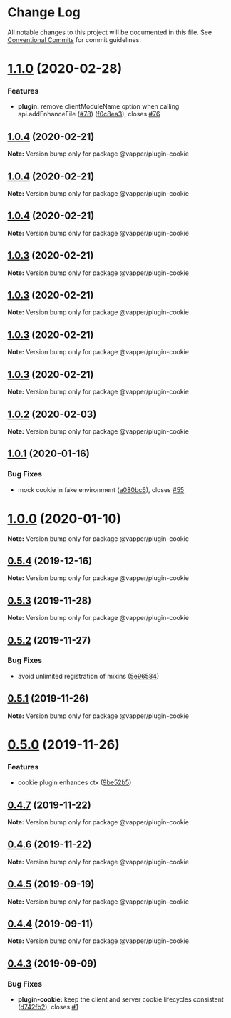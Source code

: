 # Change Log

All notable changes to this project will be documented in this file.
See [Conventional Commits](https://conventionalcommits.org) for commit guidelines.

# [1.1.0](https://github.com/vapperjs/vapper/compare/@vapper/plugin-cookie@1.0.4...@vapper/plugin-cookie@1.1.0) (2020-02-28)


### Features

* **plugin:** remove clientModuleName option when calling api.addEnhanceFile ([#78](https://github.com/vapperjs/vapper/issues/78)) ([f0c8ea3](https://github.com/vapperjs/vapper/commit/f0c8ea3)), closes [#76](https://github.com/vapperjs/vapper/issues/76)





## [1.0.4](https://github.com/vapperjs/vapper/compare/@vapper/plugin-cookie@1.0.3...@vapper/plugin-cookie@1.0.4) (2020-02-21)

**Note:** Version bump only for package @vapper/plugin-cookie





## [1.0.4](https://github.com/vapperjs/vapper/compare/@vapper/plugin-cookie@1.0.4...@vapper/plugin-cookie@1.0.4) (2020-02-21)

**Note:** Version bump only for package @vapper/plugin-cookie





## [1.0.4](https://github.com/vapperjs/vapper/compare/@vapper/plugin-cookie@1.0.3...@vapper/plugin-cookie@1.0.4) (2020-02-21)

**Note:** Version bump only for package @vapper/plugin-cookie





## [1.0.3](https://github.com/vapperjs/vapper/compare/@vapper/plugin-cookie@1.0.3...@vapper/plugin-cookie@1.0.3) (2020-02-21)

**Note:** Version bump only for package @vapper/plugin-cookie





## [1.0.3](https://github.com/vapperjs/vapper/compare/@vapper/plugin-cookie@1.0.3...@vapper/plugin-cookie@1.0.3) (2020-02-21)

**Note:** Version bump only for package @vapper/plugin-cookie





## [1.0.3](https://github.com/vapperjs/vapper/compare/@vapper/plugin-cookie@1.0.3...@vapper/plugin-cookie@1.0.3) (2020-02-21)

**Note:** Version bump only for package @vapper/plugin-cookie





## [1.0.3](https://github.com/vapperjs/vapper/compare/@vapper/plugin-cookie@1.0.2...@vapper/plugin-cookie@1.0.3) (2020-02-21)

**Note:** Version bump only for package @vapper/plugin-cookie





## [1.0.2](https://github.com/vapperjs/vapper/compare/@vapper/plugin-cookie@1.0.1...@vapper/plugin-cookie@1.0.2) (2020-02-03)

**Note:** Version bump only for package @vapper/plugin-cookie





## [1.0.1](https://github.com/vapperjs/vapper/compare/@vapper/plugin-cookie@1.0.0...@vapper/plugin-cookie@1.0.1) (2020-01-16)


### Bug Fixes

* mock cookie in fake environment ([a080bc6](https://github.com/vapperjs/vapper/commit/a080bc6)), closes [#55](https://github.com/vapperjs/vapper/issues/55)





# [1.0.0](https://github.com/vapperjs/vapper/compare/@vapper/plugin-cookie@0.5.4...@vapper/plugin-cookie@1.0.0) (2020-01-10)

**Note:** Version bump only for package @vapper/plugin-cookie





## [0.5.4](https://github.com/vapperjs/vapper/compare/@vapper/plugin-cookie@0.5.3...@vapper/plugin-cookie@0.5.4) (2019-12-16)

**Note:** Version bump only for package @vapper/plugin-cookie





## [0.5.3](https://github.com/vapperjs/vapper/compare/@vapper/plugin-cookie@0.5.2...@vapper/plugin-cookie@0.5.3) (2019-11-28)

**Note:** Version bump only for package @vapper/plugin-cookie





## [0.5.2](https://github.com/vapperjs/vapper/compare/@vapper/plugin-cookie@0.5.1...@vapper/plugin-cookie@0.5.2) (2019-11-27)


### Bug Fixes

* avoid unlimited registration of mixins ([5e96584](https://github.com/vapperjs/vapper/commit/5e96584))





## [0.5.1](https://github.com/vapperjs/vapper/compare/@vapper/plugin-cookie@0.5.0...@vapper/plugin-cookie@0.5.1) (2019-11-26)

**Note:** Version bump only for package @vapper/plugin-cookie





# [0.5.0](https://github.com/vapperjs/vapper/compare/@vapper/plugin-cookie@0.4.7...@vapper/plugin-cookie@0.5.0) (2019-11-26)


### Features

* cookie plugin enhances ctx ([9be52b5](https://github.com/vapperjs/vapper/commit/9be52b5))





## [0.4.7](https://github.com/vapperjs/vapper/compare/@vapper/plugin-cookie@0.4.6...@vapper/plugin-cookie@0.4.7) (2019-11-22)

**Note:** Version bump only for package @vapper/plugin-cookie





## [0.4.6](https://github.com/vapperjs/vapper/compare/@vapper/plugin-cookie@0.4.5...@vapper/plugin-cookie@0.4.6) (2019-11-22)

**Note:** Version bump only for package @vapper/plugin-cookie





## [0.4.5](https://github.com/vapperjs/vapper/compare/@vapper/plugin-cookie@0.4.4...@vapper/plugin-cookie@0.4.5) (2019-09-19)

**Note:** Version bump only for package @vapper/plugin-cookie





## [0.4.4](https://github.com/vapperjs/vapper/compare/@vapper/plugin-cookie@0.4.3...@vapper/plugin-cookie@0.4.4) (2019-09-11)

**Note:** Version bump only for package @vapper/plugin-cookie





## [0.4.3](https://github.com/vapperjs/vapper/compare/@vapper/plugin-cookie@0.4.2...@vapper/plugin-cookie@0.4.3) (2019-09-09)


### Bug Fixes

* **plugin-cookie:** keep the client and server cookie lifecycles consistent ([d742fb2](https://github.com/vapperjs/vapper/commit/d742fb2)), closes [#1](https://github.com/vapperjs/vapper/issues/1)
